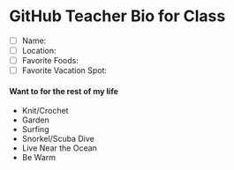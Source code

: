 # GitHub Teacher Bio for Class


- [ ] Name:
- [ ] Location:
- [ ] Favorite Foods:
- [ ] Favorite Vacation Spot:

#### Want to for the rest of my life

- Knit/Crochet
- Garden
- Surfing
- Snorkel/Scuba Dive
- Live Near the Ocean
- Be Warm
